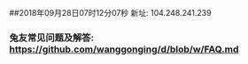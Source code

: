 ##2018年09月28日07时12分07秒 新址: 104.248.241.239
### 兔友常见问题及解答: https://github.com/wanggonging/d/blob/w/FAQ.md
